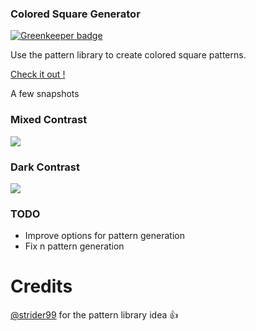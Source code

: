 ### Colored Square Generator

[![Greenkeeper badge](https://badges.greenkeeper.io/abhisekp/Color-Pattern-Generator.svg)](https://greenkeeper.io/)

Use the pattern library to create colored square patterns.

[Check it out !](https://abhisekp.github.io/Color-Pattern-Generator/)

A few snapshots

### Mixed Contrast
![](http://i.imgur.com/Vw5KotO.png)

### Dark Contrast
![](http://i.imgur.com/DvPqvj7.png)

### TODO
- Improve options for pattern generation
- Fix n pattern generation

# Credits
[@strider99](https://github.com/strider99) for the pattern library idea :+1:
